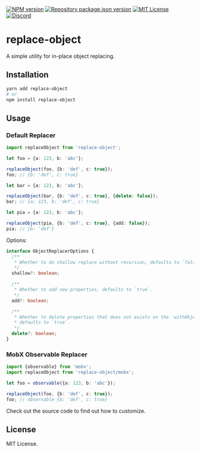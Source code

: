 [![NPM version](https://img.shields.io/npm/v/replace-object?color=%23cb3837&style=flat-square)](https://www.npmjs.com/package/replace-object)
[![Repository package.json version](https://img.shields.io/github/package-json/v/vilic/replace-object?color=%230969da&label=repo&style=flat-square)](./package.json)
[![MIT License](https://img.shields.io/badge/license-MIT-999999?style=flat-square)](./LICENSE)
[![Discord](https://img.shields.io/badge/chat-discord-5662f6?style=flat-square)](https://discord.gg/vanVrDwSkS)

# replace-object

A simple utility for in-place object replacing.

## Installation

```sh
yarn add replace-object
# or
npm install replace-object
```

## Usage

### Default Replacer

```ts
import replaceObject from 'replace-object';

let foo = {a: 123, b: 'abc'};

replaceObject(foo, {b: 'def', c: true});
foo; // {b: 'def', c: true}

let bar = {a: 123, b: 'abc'};

replaceObject(bar, {b: 'def', c: true}, {delete: false});
bar; // {a: 123, b: 'def', c: true}

let pia = {a: 123, b: 'abc'};

replaceObject(pia, {b: 'def', c: true}, {add: false});
pia; // {b: 'def'}
```

Options:

```ts
interface ObjectReplacerOptions {
  /**
   * Whether to do shallow replace without recursion, defaults to `false`.
   */
  shallow?: boolean;

  /**
   * Whether to add new properties, defaults to `true`.
   */
  add?: boolean;

  /**
   * Whether to delete properties that does not exists on the `withObject`,
   * defaults to `true`.
   */
  delete?: boolean;
}
```

### MobX Observable Replacer

```ts
import {observable} from 'mobx';
import replaceObject from 'replace-object/mobx';

let foo = observable({a: 123, b: 'abc'});

replaceObject(foo, {b: 'def', c: true});
foo; // observable {b: 'def', c: true}
```

Check out the source code to find out how to customize.

## License

MIT License.
